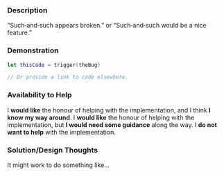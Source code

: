 <!-- Reminder: -->
<!-- Have you searched to see if a related issue exists already? -->
<!-- If one exists, please add your information there instead. -->

### Description

“Such‐and‐such appears broken.”
or
“Such‐and‐such would be a nice feature.”

### Demonstration
<!-- If the issue is not a bug, erase this section.) -->

```swift
let thisCode = trigger(theBug)

// Or provide a link to code elsewhere.
```

### Availability to Help

<!-- Keep only one of the following lines. -->
I **would like** the honour of helping with the implementation, and I think **I know my way around**.
I **would like** the honour of helping with the implementation, but **I would need some guidance** along the way.
I **do not want to help** with the implementation.

### Solution/Design Thoughts

It might work to do something like...
